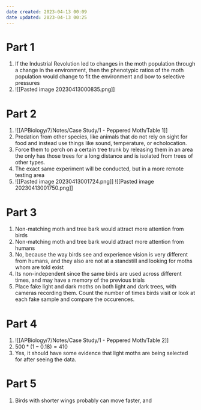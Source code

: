 ```yaml
---
date created: 2023-04-13 00:09
date updated: 2023-04-13 00:25
---
```


# Part 1

1. If the Industrial Revolution led to changes in the moth population through a change in the environment, then the phenotypic ratios of the moth population would change to fit the environment and bow to selective pressures
2. ![[Pasted image 20230413000835.png]]

# Part 2

1. ![[APBiology/7/Notes/Case Study/1 - Peppered Moth/Table 1]]
2. Predation from other species, like animals that do not rely on sight for food and instead use things like sound, temperature, or echolocation.
3. Force them to perch on a certain tree trunk by releasing them in an area the only has those trees for a long distance and is isolated from trees of other types.
4. The exact same experiment will be conducted, but in a more remote testing area
5. ![[Pasted image 20230413001724.png]] ![[Pasted image 20230413001750.png]]

# Part 3

1. Non-matching moth and tree bark would attract more attention from birds
2. Non-matching moth and tree bark would attract more attention from humans
3. No, because the way birds see and experience vision is very different from humans, and they also are not at a standstill and looking for moths whom are told exist
4. Its non-independent since the same birds are used across different times, and may have a memory of the previous trials
5. Place fake light and dark moths on both light and dark trees, with cameras recording them. Count the number of times birds visit or look at each fake sample and compare the occurences.

# Part 4

1. ![[APBiology/7/Notes/Case Study/1 - Peppered Moth/Table 2]]
2. $500*(1-0.18)=410$
3. Yes, it should have some evidence that light moths are being selected for after seeing the data.

# Part 5
1. Birds with shorter wings probably can move faster, and 
